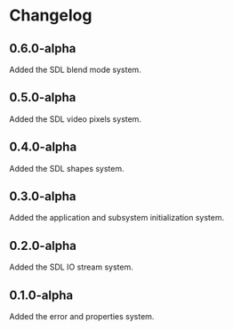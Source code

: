 # Changelog

## 0.6.0-alpha

Added the SDL blend mode system.

## 0.5.0-alpha

Added the SDL video pixels system.

## 0.4.0-alpha

Added the SDL shapes system.

## 0.3.0-alpha

Added the application and subsystem initialization system.

## 0.2.0-alpha

Added the SDL IO stream system.

## 0.1.0-alpha

Added the error and properties system.

